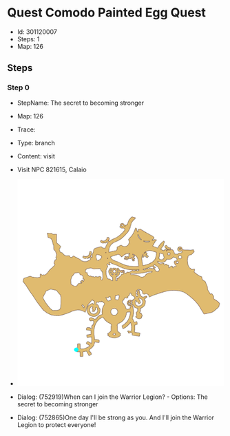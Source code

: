 # Quest Comodo Painted Egg Quest

- Id: 301120007
- Steps: 1
- Map: 126

## Steps

### Step 0
- StepName:  The secret to becoming stronger
- Map:  126
- Trace:  
- Type:  branch
- Content:  visit
- Visit NPC 821615, Calaio

- ![images/301120007_0.png](images/301120007_0.png)
- Dialog: (752919)When can I join the Warrior Legion? - Options: The secret to becoming stronger
- Dialog: (752865)One day I'll be strong as you. And I'll join the Warrior Legion to protect everyone!


